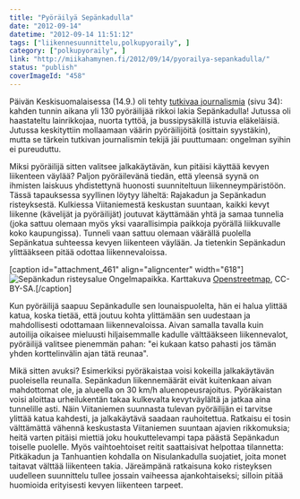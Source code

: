 ```yaml
---
title: "Pyöräilyä Sepänkadulla"
date: "2012-09-14"
datetime: "2012-09-14 11:51:12"
tags: ["liikennesuunnittelu,polkupyoraily", ]
category: ["polkupyoraily", ]
link: "http://miikahamynen.fi/2012/09/14/pyorailya-sepankadulla/"
status: "publish"
coverImageId: "458"
---
```


Päivän Keskisuomalaisessa (14.9.) oli tehty [tutkivaa journalismia](http://media.ksml.fi/Pdf/Autot_liikenne_14.09.2012.pdf) (sivu 34): kahden tunnin aikana yli 130 pyöräilijää rikkoi lakia Sepänkadulla! Jutussa oli haastateltu lainrikkojaa, nuorta tyttöä, ja bussipysäkillä istuvia eläkeläisiä. Jutussa keskityttiin mollaamaan väärin pyöräilijöitä (osittain syystäkin), mutta se tärkein tutkivan journalismin tekijä jäi puuttumaan: ongelman syihin ei pureuduttu.

Miksi pyöräilijä sitten valitsee jalkakäytävän, kun pitäisi käyttää kevyen liikenteen väylää? Paljon pyöräilevänä tiedän, että yleensä syynä on ihmisten laiskuus yhdistettynä huonosti suunniteltuun liikenneympäristöön. Tässä tapauksessa syyllinen löytyy läheltä: Rajakadun ja Sepänkadun risteyksestä. Kulkiessa Viitaniemestä keskustan suuntaan, kaikki kevyt liikenne (kävelijät ja pyöräilijät) joutuvat käyttämään yhtä ja samaa tunnelia (joka sattuu olemaan myös yksi vaarallisimpia paikkoja pyörällä liikkuvalle koko kaupungissa). Tunneli vaan sattuu olemaan väärällä puolella Sepänkatua suhteessa kevyen liikenteen väylään. Ja tietenkin Sepänkadun ylittääkseen pitää odottaa liikennevaloissa.

\[caption id="attachment\_461" align="aligncenter" width="618"\]![](http://miikahamynen.fi/wp-content/uploads/2012/09/sepankatu1.png "Sepänkadun risteysalue") Ongelmapaikka. Karttakuva [Openstreetmap](http://www.openstreetmap.org/), CC-BY-SA.\[/caption\]

Kun pyöräilijä saapuu Sepänkadulle sen lounaispuolelta, hän ei halua ylittää katua, koska tietää, että joutuu kohta ylittämään sen uudestaan ja mahdollisesti odottamaan liikennevaloissa. Aivan samalla tavalla kuin autoilija oikaisee mieluusti hiljaisemmalle kadulle välttääkseen liikennevalot, pyöräilijä valitsee pienemmän pahan: "ei kukaan katso pahasti jos tämän yhden korttelinvälin ajan tätä reunaa".

Mikä sitten avuksi? Esimerkiksi pyöräkaistaa voisi kokeilla jalkakäytävän puoleisella reunalla. Sepänkadun liikennemäärät eivät kuitenkaan aivan mahdottomat ole, ja alueella on 30 km/h aluenopeusrajoitus. Pyöräkaistan voisi aloittaa urheilukentän takaa kulkevalta kevytväylältä ja jatkaa aina tunnelille asti. Näin Viitaniemen suunnasta tulevan pyöräilijän ei tarvitse ylittää katua kahdesti, ja jalkakäytävä saadaan rauhoitettua. Ratkaisu ei tosin välttämättä vähennä keskustasta Viitaniemen suuntaan ajavien rikkomuksia; heitä varten pitäisi miettiä joku houkuttelevampi tapa päästä Sepänkadun toiselle puolelle. Myös vaihtoehtoiset reitit saattaisivat helpottaa tilannetta: Pitkäkadun ja Tanhuantien kohdalla on Nisulankadulla suojatiet, joita monet taitavat välttää liikenteen takia. Järeämpänä ratkaisuna koko risteyksen uudelleen suunnittelu tullee jossain vaiheessa ajankohtaiseksi; silloin pitää huomioida erityisesti kevyen liikenteen tarpeet.
